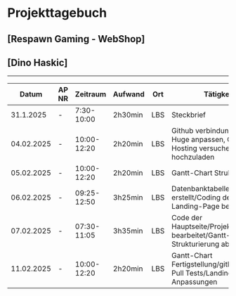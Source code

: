 # Projekttagebuch
## [Respawn Gaming - WebShop]

## [Dino Haskic]
---
Datum|AP NR|Zeitraum|Aufwand|Ort|Tätigkeit|Probleme|Quellen
-----|-----|--------|-------|---|---------|--------|-------
31.1.2025|-|7:30-10:00|2h30min|LBS|Steckbrief|Ideenfindung|[Projektmanagement]
04.02.2025|-|10:00-12:20|2h20min|LBS|Github verbindung testen, Huge anpassen, Online Hosting versuchen Daten hochzuladen|Daten beim Online Hosting raufspielen|[Projektmanagement]
05.02.2025|-|10:00-12:20|2h20min|LBS|Gantt-Chart Strukturierung|---|[Projektmanagement]
06.02.2025|-|09:25-12:50|3h25min|LBS|Datenbanktabellen erstellt/Coding der Landing-Page begonnen|---|[Projektmanagement]
07.02.2025|-|07:30-11:05|3h35min|LBS|Code der Hauptseite/Projekthandbuch bearbeitet/Gantt-Chart-Strukturierung abschließen|---|[Projektmanagement]
11.02.2025|-|10:00-12:20|2h20min|LBS|Gantt-Chart Fertigstellung/github Push-Pull Tests/Landing-Page Anpassungen|---|[Projektmanagement]
